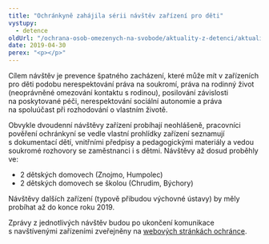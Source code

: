```yaml
---
title: "Ochránkyně zahájila sérii návštěv zařízení pro děti"
vystupy:
  - detence
oldUrl: "/ochrana-osob-omezenych-na-svobode/aktuality-z-detenci/aktuality-z-detenci-2019/ochrankyne-zahajila-serii-navstev-zarizeni-pro-deti/"
date: 2019-04-30
perex: "<p></p>"
---
```


<!-- imported from the old website -->

<p>Cílem návštěv je prevence špatného zacházení, které může mít v zařízeních pro děti podobu nerespektování práva na soukromí, práva na rodinný život (neoprávněné omezování kontaktu s rodinou), posilování závislosti na poskytované péči, nerespektování sociální autonomie a práva na spoluúčast při rozhodování o vlastním životě.</p> <p>Obvykle dvoudenní návštěvy zařízení probíhají neohlášeně, pracovníci pověření ochránkyní se vedle vlastní prohlídky zařízení seznamují s dokumentací dětí, vnitřními předpisy a pedagogickými materiály a vedou soukromé rozhovory se zaměstnanci i s dětmi. Návštěvy až dosud proběhly ve:</p><ul><li>2 dětských domovech (Znojmo, Humpolec)</li><li>2 dětských domovech se školou (Chrudim, Býchory)</li></ul> <p>Návštěvy dalších zařízení (typově přibudou výchovné ústavy) by měly probíhat až do konce roku 2019.</p><p> Zprávy z jednotlivých návštěv budou po ukončení komunikace s navštívenými zařízeními zveřejněny na <a href="https://www.ochrance.cz/ochrana-osob-omezenych-na-svobode/zarizeni-pro-deti/">webových stránkách ochránce</a>.</p>
